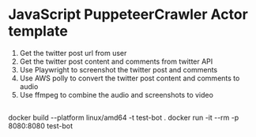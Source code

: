 # JavaScript PuppeteerCrawler Actor template

1. Get the twitter post url from user
2. Get the twitter post content and comments from twitter API
3. Use Playwright to screenshot the twitter post and comments
4. Use AWS polly to convert the twitter post content and comments to audio
5. Use ffmpeg to combine the audio and screenshots to video


##

docker build --platform linux/amd64 -t test-bot .
docker run -it --rm -p 8080:8080 test-bot
